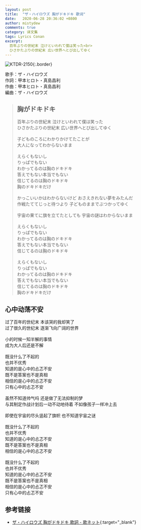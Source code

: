 ```yaml
---
layout: post
title:  "ザ・ハイロウズ 胸がドキドキ 歌词"
date:   2020-06-28 20:36:02 +0800
author: mistydew
comments: true
category: 译文集
tags: Lyrics Conan
excerpt:
  百年ぶりの世紀末 泣けといわれて僕は笑った<br>
  ひさかたぶりの世紀末 広い世界へとび出してゆく
---
```

![KTDR-2150](https://www.generasia.com/w/images/5/5c/KTDR-2150.jpg){:.border}

歌手：ザ・ハイロウズ<br>
作詞：甲本ヒロト・真島昌利<br>
作曲：甲本ヒロト・真島昌利<br>
編曲：ザ・ハイロウズ

<blockquote class="original">
  <h2>胸がドキドキ</h2>
  <p>
    百年ぶりの世紀末 泣けといわれて僕は笑った<br>
    ひさかたぶりの世紀末 広い世界へとび出してゆく<br>
    <br>
    子どものころにわかりかけてたことが<br>
    大人になってわからないまま<br>
    <br>
    えらくもないし<br>
    りっぱでもない<br>
    わかってるのは胸のドキドキ<br>
    答えでもない本当でもない<br>
    信じてるのは胸のドキドキ<br>
    胸のドキドキだけ<br>
    <br>
    かっこいいかはわからないけど おさえきれない夢をみたんだ<br>
    作戦たててじっと待つより 子どものままでぶつかってゆく<br>
    <br>
    宇宙の果てに旗を立てたとしても 宇宙の謎はわからないまま<br>
    <br>
    えらくもないし<br>
    りっぱでもない<br>
    わかってるのは胸のドキドキ<br>
    答えでもない本当でもない<br>
    信じてるのは胸のドキドキ<br>
    <br>
    えらくもないし<br>
    りっぱでもない<br>
    わかってるのは胸のドキドキ<br>
    答えでもない本当でもない<br>
    信じてるのは胸のドキドキ<br>
    胸のドキドキだけ
  </p>
</blockquote>

<div class="translation">
  <h2>心中动荡不安</h2>
  <p>
    过了百年的世纪末 本该哭的我却笑了<br>
    过了很久的世纪末 逐渐飞向广阔的世界<br>
    <br>
    小的时候一知半解的事情<br>
    成为大人后还是不解<br>
    <br>
    既没什么了不起的<br>
    也并不优秀<br>
    知道的是心中的忐忑不安<br>
    既不是答案也不是真相<br>
    相信的是心中的忐忑不安<br>
    只有心中的忐忑不安<br>
    <br>
    虽然不知道帅气吗 还是做了无法抑制的梦<br>
    与其制定作战计划后一动不动地待着 不如像孩子一样冲上去<br>
    <br>
    即使在宇宙的尽头竖起了旗帜 也不知道宇宙之谜<br>
    <br>
    既没什么了不起的<br>
    也并不优秀<br>
    知道的是心中的忐忑不安<br>
    既不是答案也不是真相<br>
    相信的是心中的忐忑不安<br>
    <br>
    既没什么了不起的<br>
    也并不优秀<br>
    知道的是心中的忐忑不安<br>
    既不是答案也不是真相<br>
    相信的是心中的忐忑不安<br>
    只有心中的忐忑不安
  </p>
</div>

## 参考链接

* [ザ・ハイロウズ 胸がドキドキ 歌詞 - 歌ネット](https://www.uta-net.com/song/8958/){:target="_blank"}
